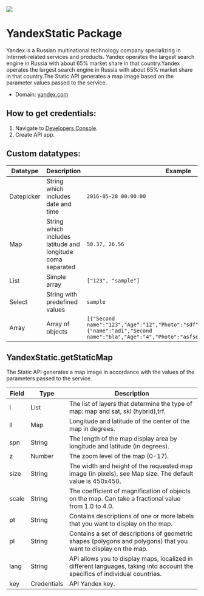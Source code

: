 [![](https://scdn.rapidapi.com/RapidAPI_banner.png)](https://rapidapi.com/package/Yandex/functions?utm_source=RapidAPIGitHub_YandexFunctions&utm_medium=button&utm_content=RapidAPI_GitHub)

# YandexStatic Package
Yandex is a Russian multinational technology company specializing in Internet-related services and products. Yandex operates the largest search engine in Russia with about 65% market share in that country.Yandex operates the largest search engine in Russia with about 65% market share in that country.The Static API generates a map image based on the parameter values passed to the service.
* Domain: [yandex.com](https://yandex.com)

## How to get credentials:
1. Navigate to [Developers Console](https://developer.tech.yandex.com/keys).
2. Create API app.

## Custom datatypes:
  |Datatype|Description|Example
  |--------|-----------|----------
  |Datepicker|String which includes date and time|```2016-05-28 00:00:00```
  |Map|String which includes latitude and longitude coma separated|```50.37, 26.56```
  |List|Simple array|```["123", "sample"]```
  |Select|String with predefined values|```sample```
  |Array|Array of objects|```[{"Second name":"123","Age":"12","Photo":"sdf","Draft":"sdfsdf"},{"name":"adi","Second name":"bla","Age":"4","Photo":"asfserwe","Draft":"sdfsdf"}] ```



## YandexStatic.getStaticMap
The Static API generates a map image in accordance with the values ​​of the parameters passed to the service.

| Field| Type       | Description
|------|------------|----------
| l    | List       | The list of layers that determine the type of map: map and sat, skl (hybrid),trf.
| ll   | Map        | Longitude and latitude of the center of the map in degrees.
| spn  | String     | The length of the map display area by longitude and latitude (in degrees).
| z    | Number     | The zoom level of the map (0-17).
| size | String     | The width and height of the requested map image (in pixels), see Map size. The default value is 450x450.
| scale| String     | The coefficient of magnification of objects on the map. Can take a fractional value from 1.0 to 4.0.
| pt   | String     | Contains descriptions of one or more labels that you want to display on the map.
| pl   | String     | Contains a set of descriptions of geometric shapes (polygons and polygons) that you want to display on the map.
| lang | String     | API allows you to display maps, localized in different languages, taking into account the specifics of individual countries.
| key  | Credentials| API Yandex key.


